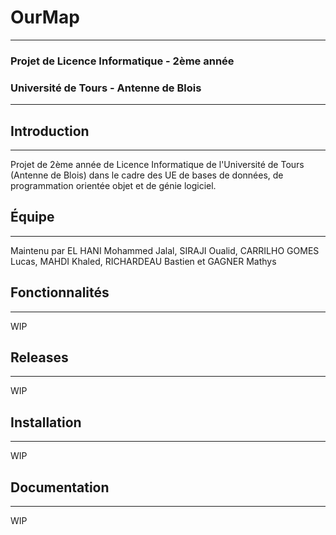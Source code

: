 # OurMap

--------

### Projet de Licence Informatique - 2ème année
### Université de Tours - Antenne de Blois

-----------------------------------------

## Introduction

---------------

Projet de 2ème année de Licence Informatique de l'Université de Tours (Antenne de Blois) dans le cadre des UE de bases de données, de programmation orientée objet et de génie logiciel.

## Équipe

---------

Maintenu par EL HANI Mohammed Jalal, SIRAJI Oualid, CARRILHO GOMES Lucas, MAHDI Khaled, RICHARDEAU Bastien et GAGNER Mathys


## Fonctionnalités

---

WIP

## Releases

---

WIP

## Installation

---

WIP

## Documentation
---

WIP
